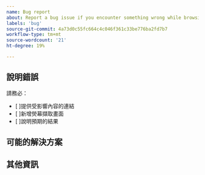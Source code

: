 ```yaml
---
name: Bug report
about: Report a bug issue if you encounter something wrong while browsing our documentation
labels: 'bug'
source-git-commit: 4a73d0c55fc664c4c046f361c33be776ba2fd7b7
workflow-type: tm+mt
source-wordcount: '21'
ht-degree: 19%

---
```



## 說明錯誤

<!-- (REQUIRED) What is the issue or current behavior? -->

請務必：

- [ ]提供受影響內容的連結
- [ ]新增熒幕擷取畫面
- [ ]說明預期的結果

## 可能的解決方案

<!-- (OPTIONAL) What would a solution for this issue look like? -->

## 其他資訊

<!-- (OPTIONAL) What other information can you provide about this issue? -->

<!-- Thank you for taking the time to report the issue. -->

